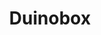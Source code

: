 ---
layout: pid
title: Duinobox
owner: PillarPrinting
license: CC-BY-SA
site: https://hackaday.io/project/2780-duinobox
source: https://github.com/michaelmoskie/Duinobox_New
---
